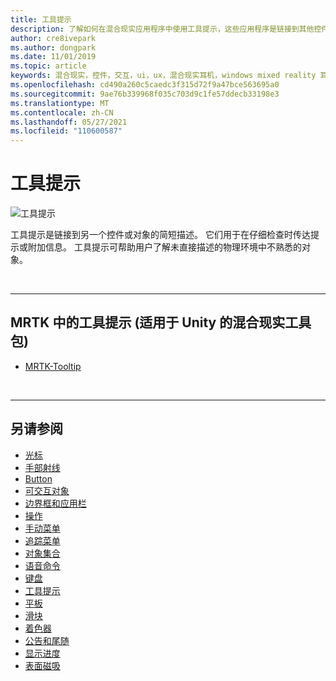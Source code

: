 ```yaml
---
title: 工具提示
description: 了解如何在混合现实应用程序中使用工具提示，这些应用程序是链接到其他控件或对象的简短说明。
author: cre8ivepark
ms.author: dongpark
ms.date: 11/01/2019
ms.topic: article
keywords: 混合现实，控件，交互，ui，ux，混合现实耳机，windows mixed reality 耳机，虚拟现实耳机，HoloLens，tooltip，MRTK，混合现实工具包
ms.openlocfilehash: cd490a260c5caedc3f315d72f9a47bce563695a0
ms.sourcegitcommit: 9ae76b339968f035c703d9c1fe57ddecb33198e3
ms.translationtype: MT
ms.contentlocale: zh-CN
ms.lasthandoff: 05/27/2021
ms.locfileid: "110600587"
---
```

# <a name="tooltip"></a>工具提示

![工具提示](images/UX_Hero_Tooltip.jpg)

工具提示是链接到另一个控件或对象的简短描述。 它们用于在仔细检查时传达提示或附加信息。 工具提示可帮助用户了解未直接描述的物理环境中不熟悉的对象。 

<br>

---

## <a name="tooltip-in-mrtk-mixed-reality-toolkit-for-unity"></a>MRTK 中的工具提示 (适用于 Unity 的混合现实工具包) 

* [MRTK-Tooltip](/windows/mixed-reality/mrtk-unity/features/ux-building-blocks/tooltip)

<br>

---

## <a name="see-also"></a>另请参阅

* [光标](cursors.md)
* [手部射线](point-and-commit.md)
* [Button](button.md)
* [可交互对象](interactable-object.md)
* [边界框和应用栏](app-bar-and-bounding-box.md)
* [操作](direct-manipulation.md)
* [手动菜单](hand-menu.md)
* [追踪菜单](near-menu.md)
* [对象集合](object-collection.md)
* [语音命令](voice-input.md)
* [键盘](keyboard.md)
* [工具提示](tooltip.md)
* [平板](slate.md)
* [滑块](slider.md)
* [着色器](shader.md)
* [公告和尾随](billboarding-and-tag-along.md)
* [显示进度](progress.md)
* [表面磁吸](surface-magnetism.md)